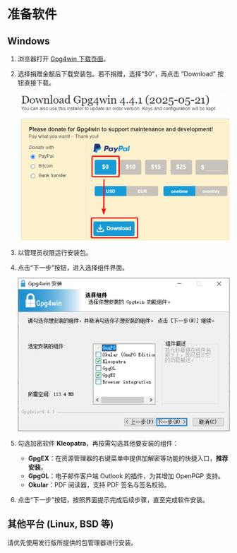 # 准备软件

## Windows

1. 浏览器打开 [Gpg4win 下载页面](https://www.gpg4win.org/get-gpg4win.html "点击前往外部站点")。

2. 选择捐赠金额后下载安装包。若不捐赠，选择“$0”，再点击 “Download” 按钮直接下载。

    ![不捐赠直接下载](prepare-software/download-without-donation.png)

3. 以管理员权限运行安装包。

4. 点击“下一步”按钮，进入选择组件界面。

    ![选择组件](prepare-software/choose-components.png)

5. 勾选加密软件 **Kleopatra**，再按需勾选其他要安装的组件：

    - **GpgEX**：<a id="gpgex"></a>在资源管理器的右键菜单中提供加解密等功能的快捷入口，**推荐安装**。
    - **GpgOL**：电子邮件客户端 Outlook 的插件，为其增加 OpenPGP 支持。
    - **Okular**：PDF 阅读器，支持 PDF 签名与签名校验。

6. 点击“下一步”按钮，按照界面提示完成后续步骤，直至完成软件安装。

## 其他平台 (Linux, BSD 等)

请优先使用发行版所提供的包管理器进行安装。